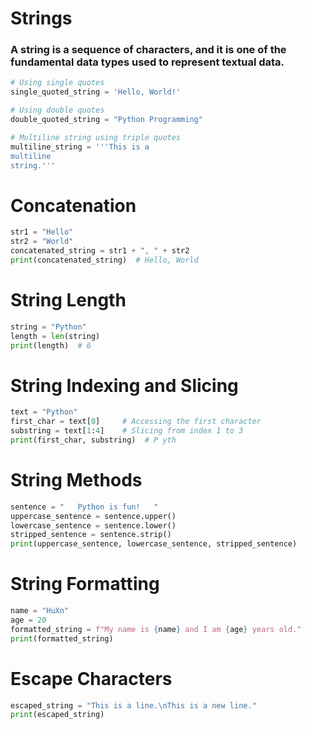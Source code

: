 # Strings

### A string is a sequence of characters, and it is one of the fundamental data types used to represent textual data.

```py
# Using single quotes
single_quoted_string = 'Hello, World!'

# Using double quotes
double_quoted_string = "Python Programming"

# Multiline string using triple quotes
multiline_string = '''This is a
multiline
string.'''
```

# Concatenation

```py
str1 = "Hello"
str2 = "World"
concatenated_string = str1 + ", " + str2
print(concatenated_string)  # Hello, World
```

# String Length

```py
string = "Python"
length = len(string)
print(length)  # 6
```

# String Indexing and Slicing

```py
text = "Python"
first_char = text[0]     # Accessing the first character
substring = text[1:4]    # Slicing from index 1 to 3
print(first_char, substring)  # P yth
```

# String Methods

```py
sentence = "   Python is fun!   "
uppercase_sentence = sentence.upper()
lowercase_sentence = sentence.lower()
stripped_sentence = sentence.strip()
print(uppercase_sentence, lowercase_sentence, stripped_sentence)
```

# String Formatting

```py
name = "HuXn"
age = 20
formatted_string = f"My name is {name} and I am {age} years old."
print(formatted_string)
```

# Escape Characters

```py
escaped_string = "This is a line.\nThis is a new line."
print(escaped_string)
```